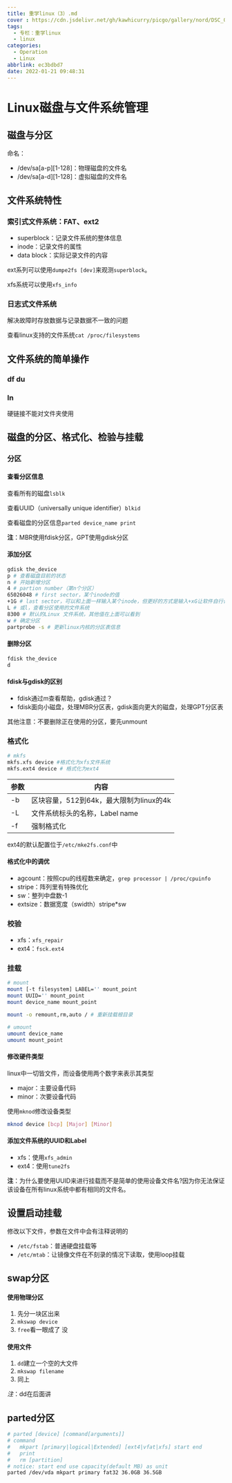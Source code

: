 ```yaml
---
title: 重学linux（3）.md
cover : https://cdn.jsdelivr.net/gh/kawhicurry/picgo/gallery/nord/DSC_0164.JPG
tags:
  - 专栏：重学linux
  - linux
categories:
  - Operation
  - Linux
abbrlink: ec3bdbd7
date: 2022-01-21 09:48:31
---
```


# Linux磁盘与文件系统管理

## 磁盘与分区

命名：

- /dev/sa\[a-p\]\[1-128\]：物理磁盘的文件名
- /dev/sa\[a-d]\[1-128\]：虚拟磁盘的文件名

## 文件系统特性

### 索引式文件系统：FAT、ext2

- superblock：记录文件系统的整体信息
- inode：记录文件的属性
- data block：实际记录文件的内容

ext系列可以使用`dumpe2fs [dev]`来观测`superblock`。

xfs系统可以使用`xfs_info`

### 日志式文件系统

解决故障时存放数据与记录数据不一致的问题

查看linux支持的文件系统`cat /proc/filesystems`

## 文件系统的简单操作

### df du

### ln

硬链接不能对文件夹使用

## 磁盘的分区、格式化、检验与挂载

### 分区

#### 查看分区信息

查看所有的磁盘`lsblk`

查看UUID（universally unique identifier）`blkid`

查看磁盘的分区信息`parted device_name print`

**注**：MBR使用fdisk分区，GPT使用gdisk分区

#### 添加分区

```bash
gdisk the_device
p # 查看磁盘目前的状态
n # 开始新增分区
4 # partion number（第n个分区）
65026048 # first sector，某个inode的值
+1G # last sector，可以和上面一样输入某个inode，但更好的方式是输入+xG让软件自行计算，默认为用完所有容量
L # 或l，查看分区使用的文件系统
8300 # 默认的Linux 文件系统，其他值在上面可以看到
w # 确定分区
partprobe -s # 更新linux内核的分区表信息
```

#### 删除分区

```bash
fdisk the_device
d
```

#### fdisk与gdisk的区别

- fdisk通过m查看帮助，gdisk通过？
- fdisk面向小磁盘，处理MBR分区表，gdisk面向更大的磁盘，处理GPT分区表

其他注意：不要删除正在使用的分区，要先unmount

### 格式化

```bash
# mkfs
mkfs.xfs device #格式化为xfs文件系统
mkfs.ext4 device # 格式化为ext4
```

| 参数 | 内容                                    |
| ---- | --------------------------------------- |
| -b   | 区块容量，512到64k，最大限制为linux的4k |
| -L   | 文件系统标头的名称，Label name          |
| -f   | 强制格式化                              |

ext4的默认配置位于`/etc/mke2fs.conf`中 

#### 格式化中的调优

- agcount：按照cpu的线程数来确定，`grep processor | /proc/cpuinfo`
- stripe：阵列里有特殊优化
- sw：整列中盘数-1
- extsize：数据宽度（swidth）stripe\*sw

### 校验

- xfs：`xfs_repair`
- ext4：`fsck.ext4`

### 挂载

 ```bash
 # mount
 mount [-t filesystem] LABEL='' mount_point
 mount UUID='' mount_point
 mount device_name mount_point
 
 mount -o remount,rm,auto / # 重新挂载根目录
 ```

```bash
# umount
umount device_name
umount mount_point
```

#### 修改硬件类型

linux中一切皆文件，而设备使用两个数字来表示其类型

- major：主要设备代码
- minor：次要设备代码

使用`mknod`修改设备类型

```bash
mknod device [bcp] [Major] [Minor]
```

#### 添加文件系统的UUID和Label

- xfs：使用`xfs_admin`
- ext4：使用`tune2fs`

**注**：为什么要使用UUID来进行挂载而不是简单的使用设备文件名?因为你无法保证该设备在所有linux系统中都有相同的文件名。

## 设置启动挂载

 修改以下文件，参数在文件中会有注释说明的

- `/etc/fstab`：普通硬盘挂载等
- `/etc/mtab`：让镜像文件在不刻录的情况下读取，使用loop挂载

## swap分区

#### 使用物理分区

1. 先分一块区出来
2. `mkswap device`
3. `free`看一眼成了 没

#### 使用文件

1. `dd`建立一个空的大文件
2. `mkswap filename`
3. 同上

*注*：dd在后面讲

## parted分区

```bash
# parted [device] [command[arguments]]
# command
# 	mkpart [primary|logical|Extended] [ext4|vfat|xfs] start end
#	print
#	rm [partition]
# notice: start end use capacity(default MB) as unit
parted /dev/vda mkpart primary fat32 36.0GB 36.5GB
```

